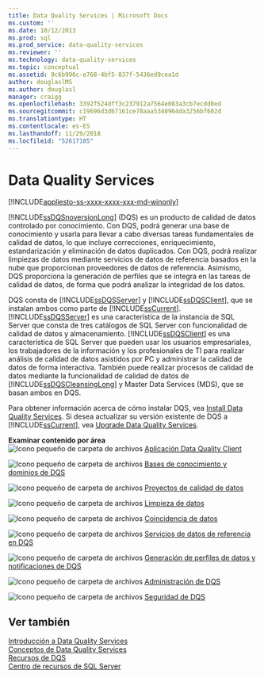 ```yaml
---
title: Data Quality Services | Microsoft Docs
ms.custom: ''
ms.date: 10/12/2013
ms.prod: sql
ms.prod_service: data-quality-services
ms.reviewer: ''
ms.technology: data-quality-services
ms.topic: conceptual
ms.assetid: 9c6b996c-e768-4bf5-837f-5436ed9cea1d
author: douglaslMS
ms.author: douglasl
manager: craigg
ms.openlocfilehash: 3392f524dff3c237912a7564e083a3cb7ecdd0ed
ms.sourcegitcommit: c19696d3d67161ce78aaa5340964da3256bf602d
ms.translationtype: HT
ms.contentlocale: es-ES
ms.lasthandoff: 11/29/2018
ms.locfileid: "52617185"
---
```

# <a name="data-quality-services"></a>Data Quality Services

[!INCLUDE[appliesto-ss-xxxx-xxxx-xxx-md-winonly](../includes/appliesto-ss-xxxx-xxxx-xxx-md-winonly.md)]

[!INCLUDE[ssDQSnoversionLong](../includes/ssdqsnoversionlong-md.md)] (DQS) es un producto de calidad de datos controlado por conocimiento. Con DQS, podrá generar una base de conocimiento y usarla para llevar a cabo diversas tareas fundamentales de calidad de datos, lo que incluye correcciones, enriquecimiento, estandarización y eliminación de datos duplicados. Con DQS, podrá realizar limpiezas de datos mediante servicios de datos de referencia basados en la nube que proporcionan proveedores de datos de referencia. Asimismo, DQS proporciona la generación de perfiles que se integra en las tareas de calidad de datos, de forma que podrá analizar la integridad de los datos.  
  
 DQS consta de [!INCLUDE[ssDQSServer](../includes/ssdqsserver-md.md)] y [!INCLUDE[ssDQSClient](../includes/ssdqsclient-md.md)], que se instalan ambos como parte de [!INCLUDE[ssCurrent](../includes/sscurrent-md.md)]. [!INCLUDE[ssDQSServer](../includes/ssdqsserver-md.md)] es una característica de la instancia de SQL Server que consta de tres catálogos de SQL Server con funcionalidad de calidad de datos y almacenamiento. [!INCLUDE[ssDQSClient](../includes/ssdqsclient-md.md)] es una característica de SQL Server que pueden usar los usuarios empresariales, los trabajadores de la información y los profesionales de TI para realizar análisis de calidad de datos asistidos por PC y administrar la calidad de datos de forma interactiva. También puede realizar procesos de calidad de datos mediante la funcionalidad de calidad de datos de [!INCLUDE[ssDQSCleansingLong](../includes/ssdqscleansinglong-md.md)] y Master Data Services (MDS), que se basan ambos en DQS.  
  
 Para obtener información acerca de cómo instalar DQS, vea [Install Data Quality Services](../data-quality-services/install-windows/install-data-quality-services.md). Si desea actualizar su versión existente de DQS a [!INCLUDE[ssCurrent](../includes/sscurrent-md.md)], vea [Upgrade Data Quality Services](../database-engine/install-windows/upgrade-data-quality-services.md).  
  
 **Examinar contenido por área**  
 ![Icono pequeño de carpeta de archivos](../analysis-services/media/filefolder-small.png "Icono pequeño de carpeta de archivos") [Aplicación Data Quality Client](../data-quality-services/data-quality-client-application.md)  
  
 ![Icono pequeño de carpeta de archivos](../analysis-services/media/filefolder-small.png "Icono pequeño de carpeta de archivos") [Bases de conocimiento y dominios de DQS](../data-quality-services/dqs-knowledge-bases-and-domains.md)  
  
 ![Icono pequeño de carpeta de archivos](../analysis-services/media/filefolder-small.png "Icono pequeño de carpeta de archivos") [Proyectos de calidad de datos](../data-quality-services/data-quality-projects-dqs.md)  
  
 ![Icono pequeño de carpeta de archivos](../analysis-services/media/filefolder-small.png "Icono pequeño de carpeta de archivos") [Limpieza de datos](../data-quality-services/data-cleansing.md)  
  
 ![Icono pequeño de carpeta de archivos](../analysis-services/media/filefolder-small.png "Icono pequeño de carpeta de archivos") [Coincidencia de datos](../data-quality-services/data-matching.md)  
  
 ![Icono pequeño de carpeta de archivos](../analysis-services/media/filefolder-small.png "Icono pequeño de carpeta de archivos") [Servicios de datos de referencia en DQS](../data-quality-services/reference-data-services-in-dqs.md)  
  
 ![Icono pequeño de carpeta de archivos](../analysis-services/media/filefolder-small.png "Icono pequeño de carpeta de archivos") [Generación de perfiles de datos y notificaciones de DQS](../data-quality-services/data-profiling-and-notifications-in-dqs.md)  
  
 ![Icono pequeño de carpeta de archivos](../analysis-services/media/filefolder-small.png "Icono pequeño de carpeta de archivos") [Administración de DQS](../data-quality-services/dqs-administration.md)  
  
 ![Icono pequeño de carpeta de archivos](../analysis-services/media/filefolder-small.png "Icono pequeño de carpeta de archivos") [Seguridad de DQS](../data-quality-services/dqs-security.md)  
  
## <a name="see-also"></a>Ver también  
 [Introducción a Data Quality Services](../data-quality-services/introduction-to-data-quality-services.md)   
 [Conceptos de Data Quality Services](../data-quality-services/data-quality-services-concepts.md)   
 [Recursos de DQS](https://technet.microsoft.com/sqlserver/hh780961)   
 [Centro de recursos de SQL Server](https://go.microsoft.com/fwlink/?linkID=219676)  
  
  
